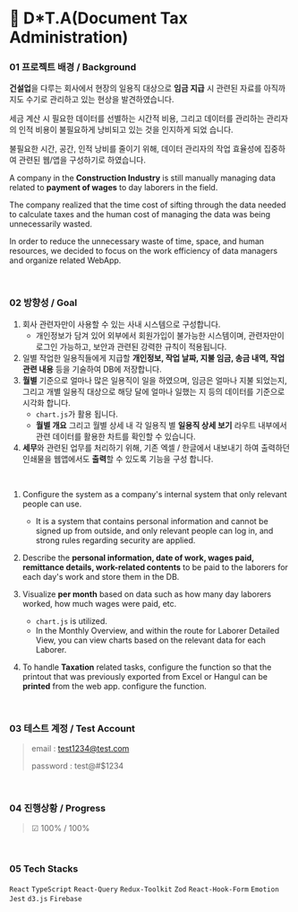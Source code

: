 # 🏢 D\*T.A(Document Tax Administration)

### 01 프로젝트 배경 / Background

**건설업**을 다루는 회사에서 현장의 일용직 대상으로 **임금 지급** 시 관련된 자료를 아직까지도 수기로 관리하고 있는 현상을 발견하였습니다.

세금 계산 시 필요한 데이터를 선별하는 시간적 비용, 그리고 데이터를 관리하는 관리자의 인적 비용이 불필요하게 낭비되고 있는 것을 인지하게 되었
습니다.

불필요한 시간, 공간, 인적 낭비를 줄이기 위해, 데이터 관리자의 작업 효율성에 집중하여 관련된 웹/앱을 구성하기로 하였습니다.

A company in the **Construction Industry** is still manually managing data related to **payment of wages** to day laborers in the field.

The company realized that the time cost of sifting through the data needed to calculate taxes and the human cost of managing the data was
being unnecessarily wasted.

In order to reduce the unnecessary waste of time, space, and human resources, we decided to focus on the work efficiency of data managers
and organize related WebApp.

<br/>

### 02 방향성 / Goal

1. 회사 관련자만이 사용할 수 있는 사내 시스템으로 구성합니다.
   - 개인정보가 담겨 있어 외부에서 회원가입이 불가능한 시스템이며, 관련자만이 로그인 가능하고, 보안과 관련된 강력한 규칙이 적용됩니다.
2. 일별 작업한 일용직들에게 지급할 **개인정보, 작업 날짜, 지불 임금, 송금 내역, 작업 관련 내용** 등을 기술하여 DB에 저장합니다.
3. **월별** 기준으로 얼마나 많은 일용직이 일을 하였으며, 임금은 얼마나 지불 되었는지, 그리고 개별 일용직 대상으로 해당 달에 얼마나 일했는 지
   등의 데이터를 기준으로 시각화 합니다.
   - `chart.js`가 활용 됩니다.
   - **월별 개요** 그리고 월별 상세 내 각 일용직 별 **일용직 상세 보기** 라우트 내부에서 관련 데이터를 활용한 차트를 확인할 수 있습니다.
4. **세무**와 관련된 업무를 처리하기 위해, 기존 엑셀 / 한글에서 내보내기 하여 출력하던 인쇄물을 웹앱에서도 **출력**할 수 있도록 기능을 구성
   합니다.

<br/>

1. Configure the system as a company's internal system that only relevant people can use.

   - It is a system that contains personal information and cannot be signed up from outside, and only relevant people can log in, and strong
     rules regarding security are applied.

2. Describe the **personal information, date of work, wages paid, remittance details, work-related contents** to be paid to the laborers for
   each day's work and store them in the DB.
3. Visualize **per month** based on data such as how many day laborers worked, how much wages were paid, etc.
   - `chart.js` is utilized.
   - In the Monthly Overview, and within the route for Laborer Detailed View, you can view charts based on the relevant data for each
     Laborer.
4. To handle **Taxation** related tasks, configure the function so that the printout that was previously exported from Excel or Hangul can
   be **printed** from the web app. configure the function.

<br/>

### 03 테스트 계정 / Test Account

> email : test1234@test.com
>
> password : test@#$1234

<br/>

### 04 진행상황 / Progress

> ☑︎ 100% / 100%

<br/>

### 05 Tech Stacks

`React` `TypeScript` `React-Query` `Redux-Toolkit` `Zod` `React-Hook-Form` `Emotion` `Jest` `d3.js` `Firebase`
